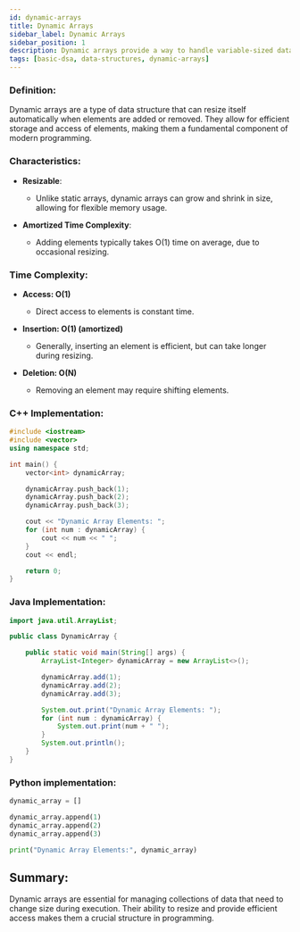 ```yaml
---
id: dynamic-arrays
title: Dynamic Arrays
sidebar_label: Dynamic Arrays
sidebar_position: 1
description: Dynamic arrays provide a way to handle variable-sized data collections that can grow or shrink during program execution.
tags: [basic-dsa, data-structures, dynamic-arrays]
---
```


### Definition:

Dynamic arrays are a type of data structure that can resize itself automatically when elements are added or removed. They allow for efficient storage and access of elements, making them a fundamental component of modern programming.

### Characteristics:

- **Resizable**:
  - Unlike static arrays, dynamic arrays can grow and shrink in size, allowing for flexible memory usage.

- **Amortized Time Complexity**:
  - Adding elements typically takes O(1) time on average, due to occasional resizing.

### Time Complexity:

- **Access: O(1)**  
  - Direct access to elements is constant time.

- **Insertion: O(1) (amortized)**  
  - Generally, inserting an element is efficient, but can take longer during resizing.

- **Deletion: O(N)**  
  - Removing an element may require shifting elements.

### C++ Implementation:

```cpp
#include <iostream>
#include <vector>
using namespace std;

int main() {
    vector<int> dynamicArray;

    dynamicArray.push_back(1);
    dynamicArray.push_back(2);
    dynamicArray.push_back(3);

    cout << "Dynamic Array Elements: ";
    for (int num : dynamicArray) {
        cout << num << " ";
    }
    cout << endl;

    return 0;
}
```
### Java Implementation:
```java
import java.util.ArrayList;

public class DynamicArray {

    public static void main(String[] args) {
        ArrayList<Integer> dynamicArray = new ArrayList<>();

        dynamicArray.add(1);
        dynamicArray.add(2);
        dynamicArray.add(3);

        System.out.print("Dynamic Array Elements: ");
        for (int num : dynamicArray) {
            System.out.print(num + " ");
        }
        System.out.println();
    }
}
```

### Python implementation:
```python
dynamic_array = []

dynamic_array.append(1)
dynamic_array.append(2)
dynamic_array.append(3)

print("Dynamic Array Elements:", dynamic_array)
```

## Summary:
Dynamic arrays are essential for managing collections of data that need to change size during execution. Their ability to resize and provide efficient access makes them a crucial structure in programming.